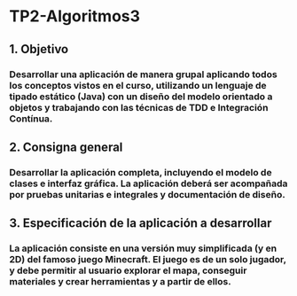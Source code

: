 # TP2-Algoritmos3


## 1. Objetivo
### Desarrollar una aplicación de manera grupal aplicando todos los conceptos vistos en el curso, utilizando un lenguaje de tipado estático (Java) con un diseño del modelo orientado a objetos y trabajando con las técnicas de TDD e Integración Contínua.
## 2. Consigna general
### Desarrollar la aplicación completa, incluyendo el modelo de clases e interfaz gráfica. La aplicación deberá ser acompañada por pruebas unitarias e integrales y documentación de diseño. 
## 3. Especificación de la aplicación a desarrollar
### La aplicación consiste en una versión muy simplificada (y en 2D) del famoso juego Minecraft. El juego es de un solo jugador, y debe permitir al usuario explorar el mapa, conseguir materiales y crear herramientas y a partir de ellos.
